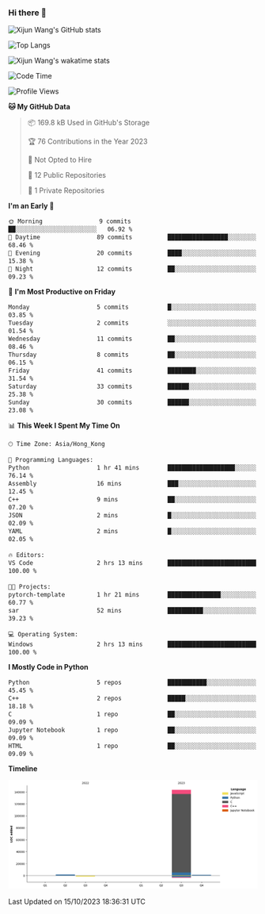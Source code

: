 ### Hi there 👋

![Xijun Wang's GitHub stats](https://github-readme-stats.vercel.app/api?username=kopper-xdu&show_icons=true&bg_color=00000000)

![Top Langs](https://github-readme-stats.vercel.app/api/top-langs/?username=kopper-xdu&size_weight=0.5&count_weight=0.5&exclude_repo=homepage,kopper-xdu.github.io&layout=compact)


![Xijun Wang's wakatime stats](https://github-readme-stats.vercel.app/api/wakatime?username=kopper)

<!--START_SECTION:waka-->
![Code Time](http://img.shields.io/badge/Code%20Time-114%20hrs%2025%20mins-blue)

![Profile Views](http://img.shields.io/badge/Profile%20Views-0-blue)

**🐱 My GitHub Data** 

> 📦 169.8 kB Used in GitHub's Storage 
 > 
> 🏆 76 Contributions in the Year 2023
 > 
> 🚫 Not Opted to Hire
 > 
> 📜 12 Public Repositories 
 > 
> 🔑 1 Private Repositories 
 > 
**I'm an Early 🐤** 

```text
🌞 Morning                9 commits           ██░░░░░░░░░░░░░░░░░░░░░░░   06.92 % 
🌆 Daytime                89 commits          █████████████████░░░░░░░░   68.46 % 
🌃 Evening                20 commits          ████░░░░░░░░░░░░░░░░░░░░░   15.38 % 
🌙 Night                  12 commits          ██░░░░░░░░░░░░░░░░░░░░░░░   09.23 % 
```
📅 **I'm Most Productive on Friday** 

```text
Monday                   5 commits           █░░░░░░░░░░░░░░░░░░░░░░░░   03.85 % 
Tuesday                  2 commits           ░░░░░░░░░░░░░░░░░░░░░░░░░   01.54 % 
Wednesday                11 commits          ██░░░░░░░░░░░░░░░░░░░░░░░   08.46 % 
Thursday                 8 commits           ██░░░░░░░░░░░░░░░░░░░░░░░   06.15 % 
Friday                   41 commits          ████████░░░░░░░░░░░░░░░░░   31.54 % 
Saturday                 33 commits          ██████░░░░░░░░░░░░░░░░░░░   25.38 % 
Sunday                   30 commits          ██████░░░░░░░░░░░░░░░░░░░   23.08 % 
```


📊 **This Week I Spent My Time On** 

```text
🕑︎ Time Zone: Asia/Hong_Kong

💬 Programming Languages: 
Python                   1 hr 41 mins        ███████████████████░░░░░░   76.14 % 
Assembly                 16 mins             ███░░░░░░░░░░░░░░░░░░░░░░   12.45 % 
C++                      9 mins              ██░░░░░░░░░░░░░░░░░░░░░░░   07.20 % 
JSON                     2 mins              █░░░░░░░░░░░░░░░░░░░░░░░░   02.09 % 
YAML                     2 mins              █░░░░░░░░░░░░░░░░░░░░░░░░   02.05 % 

🔥 Editors: 
VS Code                  2 hrs 13 mins       █████████████████████████   100.00 % 

🐱‍💻 Projects: 
pytorch-template         1 hr 21 mins        ███████████████░░░░░░░░░░   60.77 % 
sar                      52 mins             ██████████░░░░░░░░░░░░░░░   39.23 % 

💻 Operating System: 
Windows                  2 hrs 13 mins       █████████████████████████   100.00 % 
```

**I Mostly Code in Python** 

```text
Python                   5 repos             ███████████░░░░░░░░░░░░░░   45.45 % 
C++                      2 repos             █████░░░░░░░░░░░░░░░░░░░░   18.18 % 
C                        1 repo              ██░░░░░░░░░░░░░░░░░░░░░░░   09.09 % 
Jupyter Notebook         1 repo              ██░░░░░░░░░░░░░░░░░░░░░░░   09.09 % 
HTML                     1 repo              ██░░░░░░░░░░░░░░░░░░░░░░░   09.09 % 
```



**Timeline**

![Lines of Code chart](https://raw.githubusercontent.com/kopper-xdu/kopper-xdu/main/assets/bar_graph.png)


 Last Updated on 15/10/2023 18:36:31 UTC
<!--END_SECTION:waka-->

<!--
**kopper-xdu/kopper-xdu** is a ✨ _special_ ✨ repository because its `README.md` (this file) appears on your GitHub profile.

Here are some ideas to get you started:

- 🔭 I’m currently working on ...
- 🌱 I’m currently learning ...
- 👯 I’m looking to collaborate on ...
- 🤔 I’m looking for help with ...
- 💬 Ask me about ...
- 📫 How to reach me: ...
- 😄 Pronouns: ...
- ⚡ Fun fact: ...
-->
